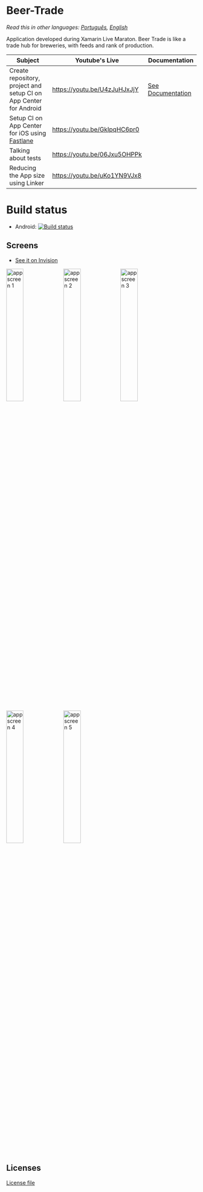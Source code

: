 # Beer-Trade

*Read this in other languages: [Português](README.md), [English](README.en.md)*

Application developed during Xamarin Live Maraton.
Beer Trade is like a trade hub for breweries, with feeds and rank of production.

|                           Subject                                            |         Youtube's Live            |        Documentation         |
|------------------------------------------------------------------------------|-----------------------------------|------------------------------|
|Create repository, project and setup CI on App Center for Android             |https://youtu.be/U4zJuHJxJjY       |	  [See Documentation](docs/1-AndroidCI.en.md)    |
|Setup CI on App Center for iOS using [Fastlane](https://github.com/fastlane/fastlane)|https://youtu.be/GkIpqHC6pr0       |          |
|Talking about tests                                                                  |https://youtu.be/06Jxu5OHPPk       |          |
|Reducing the App size using Linker                                                   |https://youtu.be/uKo1YN9VJx8       |          |

# Build status
- Android: [![Build status](https://build.appcenter.ms/v0.1/apps/1f81f5fb-c5ab-4d55-aa80-573fe060d6cc/branches/master/badge)](https://appcenter.ms)

## Screens
- [See it on Invision](https://projects.invisionapp.com/share/QJDEO20ZR#/screens)

<img alt="app screen 1" width="30%" src="https://s3.invisionapp-cdn.com/storage.invisionapp.com/screens/thumbnails/252534372.png?x-amz-meta-iv=1&response-cache-control=max-age%3D2419200&x-amz-meta-mdi=7&x-amz-meta-ck=f22c363a84aeb55f1c6003cafb836739&AWSAccessKeyId=AKIAJFUMDU3L6GTLUDYA&Expires=1559347200&Signature=%2FVkmhwOrVcs11z0dtupFUdMR0QA%3D" /><img alt="app screen 2" width="30%" src="https://s3.invisionapp-cdn.com/storage.invisionapp.com/screens/thumbnails/252534371.png?x-amz-meta-iv=1&response-cache-control=max-age%3D2419200&x-amz-meta-mdi=7&x-amz-meta-ck=f22c363a84aeb55f1c6003cafb836739&AWSAccessKeyId=AKIAJFUMDU3L6GTLUDYA&Expires=1559347200&Signature=92TfSfS%2BM%2FvgcE6aSEWXE%2FTssiQ%3D" /><img alt="app screen 3" width="30%" src="https://s3.invisionapp-cdn.com/storage.invisionapp.com/screens/thumbnails/252534373.png?x-amz-meta-iv=1&response-cache-control=max-age%3D2419200&x-amz-meta-mdi=7&x-amz-meta-ck=f22c363a84aeb55f1c6003cafb836739&AWSAccessKeyId=AKIAJFUMDU3L6GTLUDYA&Expires=1559347200&Signature=W5r3DZYYPmFgxWDd%2FDMxjyRFpCs%3D" />
<img alt="app screen 4" width="30%" src="https://s3.invisionapp-cdn.com/storage.invisionapp.com/screens/thumbnails/252534369.png?x-amz-meta-iv=1&response-cache-control=max-age%3D2419200&x-amz-meta-mdi=7&x-amz-meta-ck=f22c363a84aeb55f1c6003cafb836739&AWSAccessKeyId=AKIAJFUMDU3L6GTLUDYA&Expires=1559347200&Signature=bGeRxST5L8JRQ1cexqn%2FsgYYrhk%3D" /><img alt="app screen 5" width="30%" src="https://s3.invisionapp-cdn.com/storage.invisionapp.com/screens/thumbnails/252534370.png?x-amz-meta-iv=1&response-cache-control=max-age%3D2419200&x-amz-meta-mdi=7&x-amz-meta-ck=f22c363a84aeb55f1c6003cafb836739&AWSAccessKeyId=AKIAJFUMDU3L6GTLUDYA&Expires=1559347200&Signature=ClYkRudEQLllox%2BPgZ%2FNXAb2SLk%3D" />

## Licenses
[License file](LICENSE)
